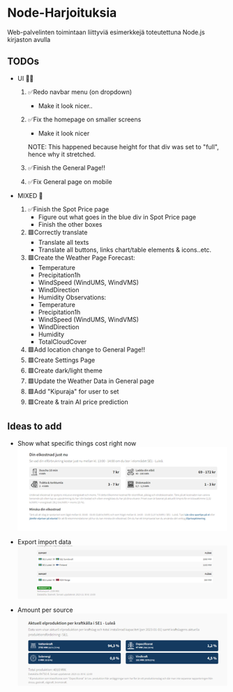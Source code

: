 # Node-Harjoituksia
Web-palvelinten toimintaan liittyviä esimerkkejä toteutettuna Node.js kirjaston avulla

## TODOs
- UI 👨‍💻
    1. ✅Redo navbar menu (on dropdown)
        - Make it look nicer..
    2. ✅Fix the homepage on smaller screens
        - Make it look nicer

        NOTE: This happened because height for that div was set to "full", hence why it stretched.
    3. ✅Finish the General Page!!
    4. ✅Fix General page on mobile

- MIXED 🔀
    1. ✅Finish the Spot Price page
        - Figure out what goes in the blue div in Spot Price page
        - Finish the other boxes
    2. 🟩Correctly translate
        - Translate all texts
        - Translate all buttons, links chart/table elements & icons..etc.
    3. 🟩Create the Weather Page
        Forecast:
        - Temperature
        - Precipitation1h
        - WindSpeed (WindUMS, WindVMS)
        - WindDirection
        - Humidity
        Observations:
        - Temperature
        - Precipitation1h
        - WindSpeed (WindUMS, WindVMS)
        - WindDirection
        - Humidity
        - TotalCloudCover
    4. 🟩Add location change to General Page!!
    5. 🟩Create Settings Page
    6. 🟩Create dark/light theme
    7. 🟩Update the Weather Data in General page
    8. 🟩Add "Kipuraja" for user to set
    9. 🟩Create & train AI price prediction

  
## Ideas to add

* Show what specific things cost right now
![Alt text](image.png)

* Export import data
![Alt text](image-1.png)

* Amount per source
![Alt text](image-2.png)